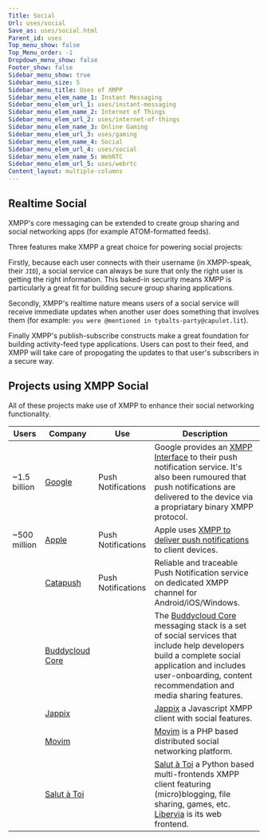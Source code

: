 ```yaml
---
Title: Social
Url: uses/social
Save_as: uses/social.html
Parent_id: uses
Top_menu_show: false
Top_Menu_order: -1
Dropdown_menu_show: false
Footer_show: false
Sidebar_menu_show: true
Sidebar_menu_size: 5
Sidebar_menu_title: Uses of XMPP
Sidebar_menu_elem_name_1: Instant Messaging
Sidebar_menu_elem_url_1: uses/instant-messaging
Sidebar_menu_elem_name_2: Internet of Things
Sidebar_menu_elem_url_2: uses/internet-of-things
Sidebar_menu_elem_name_3: Online Gaming
Sidebar_menu_elem_url_3: uses/gaming
Sidebar_menu_elem_name_4: Social
Sidebar_menu_elem_url_4: uses/social
Sidebar_menu_elem_name_5: WebRTC
Sidebar_menu_elem_url_5: uses/webrtc
Content_layout: multiple-columns
---
```


## Realtime Social

XMPP's core messaging can be extended to create group sharing and social networking apps (for example ATOM-formatted feeds).

Three features make XMPP a great choice for powering social projects:

Firstly, because each user connects with their username (in XMPP-speak, their `JID`), a social service can always be sure that only the right user is getting the right information. This baked-in security means XMPP is particularly a great fit for building secure group sharing applications.  

Secondly, XMPP's realtime nature means users of a social service will receive immediate updates when another user does something that involves them (for example: `you were @mentioned in tybalts-party@capulet.lit`).

Finally XMPP's publish-subscribe constructs make a great foundation for building activity-feed type applications. Users can post to their feed, and XMPP will take care of propogating the updates to that user's subscribers in a secure way.

## Projects using XMPP Social

All of these projects make use of XMPP to enhance their social networking functionality.

| Users        | Company                                      | Use                | Description                            |
|--------------|----------------------------------------------|--------------------|----------------------------------------|
| ~1.5 billion | [Google](https://google.com)                 | Push Notifications | Google provides an [XMPP Interface](https://developers.google.com/cloud-messaging/server) to their push notification service. It's also been rumoured that push notifications are delivered to the device via a propriatary binary XMPP protocol. | 
| ~500 million | [Apple](http://apple.com)                    | Push Notifications | Apple uses [XMPP to deliver push notifications](https://www.quora.com/What-technology-does-the-iOS-Apple-Push-Notification-Service-APNS-use-to-maintain-a-persistent-connection-with-each-device-to-receive-such-fast-push-notifications) to client devices. |
|              | [Catapush](http://catapush.com)              | Push Notifications | Reliable and traceable Push Notification service on dedicated XMPP channel for Android/iOS/Windows. |
|              | [Buddycloud Core](http://buddycloud.com/core)|                    | The [Buddycloud Core](http://buddycloud.com/core) messaging stack is a set of social services that include help developers build a complete social application and includes user-onboarding, content recommendation and media sharing features. |
|              | [Jappix](https://jappix.org)                 |                    | [Jappix](https://jappix.org) a Javascript XMPP client with social features. |
|              | [Movim](https://movim.eu/)                   |                    | [Movim](https://movim.eu/) is a PHP based distributed social networking platform. |
|              | [Salut à Toi](http://salut-a-toi.org)        |                    | [Salut à Toi](http://salut-a-toi.org) a Python based multi-frontends XMPP client featuring (micro)blogging, file sharing, games, etc. [Libervia](https://libervia.org) is its web frontend. |
